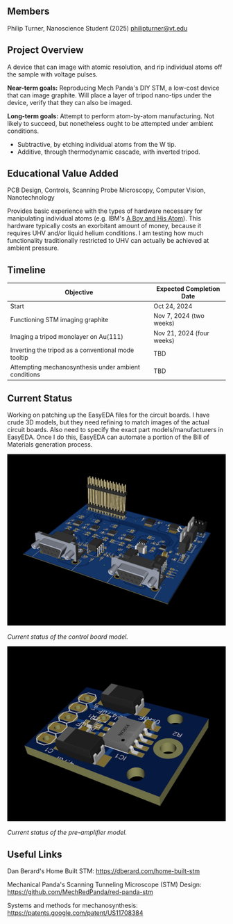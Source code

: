 ## Members
Philip Turner, Nanoscience Student (2025)
philipturner@vt.edu

## Project Overview

A device that can image with atomic resolution, and rip individual atoms off the sample with voltage pulses.

<b>Near-term goals:</b> Reproducing Mech Panda's DIY STM, a low-cost device that can image graphite. Will place a layer of tripod nano-tips under the device, verify that they can also be imaged.

<b>Long-term goals:</b> Attempt to perform atom-by-atom manufacturing. Not likely to succeed, but nonetheless ought to be attempted under ambient conditions.
- Subtractive, by etching individual atoms from the W tip.
- Additive, through thermodynamic cascade, with inverted tripod.

## Educational Value Added

PCB Design, Controls, Scanning Probe Microscopy, Computer Vision, Nanotechnology

Provides basic experience with the types of hardware necessary for manipulating individual atoms (e.g. IBM's [A Boy and His Atom](https://www.youtube.com/watch?v=oSCX78-8-q0)). This hardware typically costs an exorbitant amount of money, because it requires UHV and/or liquid helium conditions. I am testing how much functionality traditionally restricted to UHV can actually be achieved at ambient pressure.

## Timeline

| Objective                                            | Expected Completion Date |
| ---------------------------------------------------- | ------------------------ |
| Start                                                | Oct 24, 2024             |
| Functioning STM imaging graphite                     | Nov 7, 2024 (two weeks) |
| Imaging a tripod monolayer on Au(111)                | Nov 21, 2024 (four weeks) |
| Inverting the tripod as a conventional mode tooltip  | TBD |
| Attempting mechanosynthesis under ambient conditions | TBD |

## Current Status

Working on patching up the EasyEDA files for the circuit boards. I have crude 3D models, but they need refining to match images of the actual circuit boards. Also need to specify the exact part models/manufacturers in EasyEDA. Once I do this, EasyEDA can automate a portion of the Bill of Materials generation process.

![3D render of the control board](./Documentation/ControlBoard_Latest.jpg)

_Current status of the control board model._

![3D render of the pre-amplifier](./Documentation/PreAmplifier_Latest.jpg)

_Current status of the pre-amplifier model._

## Useful Links

Dan Berard's Home Built STM: https://dberard.com/home-built-stm

Mechanical Panda's Scanning Tunneling Microscope (STM) Design: https://github.com/MechRedPanda/red-panda-stm

Systems and methods for mechanosynthesis: https://patents.google.com/patent/US11708384
